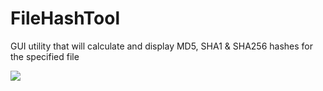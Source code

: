 FileHashTool
============

GUI utility that will calculate and display MD5, SHA1 &amp; SHA256 hashes for the specified file

![](https://github.com/vN3rd/FileHashTool/raw/master/FileHashTool_Demo.gif)

